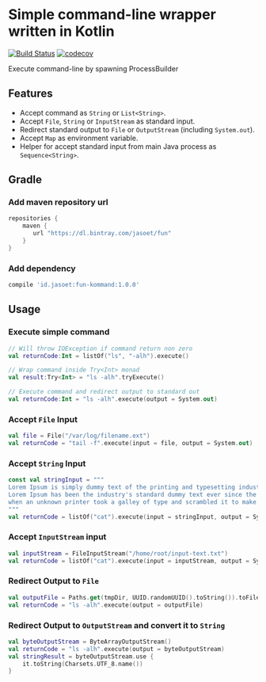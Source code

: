 # Simple command-line wrapper written in Kotlin

[![Build Status](https://travis-ci.org/jasoet/fun-kommand.svg?branch=master)](https://travis-ci.org/jasoet/fun-kommand)
[![codecov](https://codecov.io/gh/jasoet/fun-kommand/branch/master/graph/badge.svg)](https://codecov.io/gh/jasoet/fun-kommand)

Execute command-line by spawning ProcessBuilder

## Features
- Accept command as `String` or `List<String>`.
- Accept `File`, `String` or `InputStream` as standard input.
- Redirect standard output to `File` or `OutputStream` (including `System.out`).
- Accept `Map` as environment variable.
- Helper for accept standard input from main Java process as `Sequence<String>`.

## Gradle

### Add maven repository url
```groovy
repositories {
    maven {
       url "https://dl.bintray.com/jasoet/fun"
    }
}
```

### Add dependency 
```groovy
compile 'id.jasoet:fun-kommand:1.0.0'
```

## Usage
### Execute simple command
```kotlin
// Will throw IOException if command return non zero
val returnCode:Int = listOf("ls", "-alh").execute()

// Wrap command inside Try<Int> monad 
val result:Try<Int> = "ls -alh".tryExecute()

// Execute command and redirect output to standard out 
val returnCode:Int = "ls -alh".execute(output = System.out)
```

### Accept `File` Input
```kotlin
val file = File("/var/log/filename.ext")
val returnCode = "tail -f".execute(input = file, output = System.out)
```

### Accept `String` Input
```kotlin
const val stringInput = """
Lorem Ipsum is simply dummy text of the printing and typesetting industry. 
Lorem Ipsum has been the industry's standard dummy text ever since the 1500s, 
when an unknown printer took a galley of type and scrambled it to make a type specimen book.
"""
val returnCode = listOf("cat").execute(input = stringInput, output = System.out)
```

### Accept `InputStream` input
```kotlin
val inputStream = FileInputStream("/home/root/input-text.txt")
val returnCode = listOf("cat").execute(input = inputStream, output = System.out)
```

### Redirect Output to `File` 
```kotlin
val outputFile = Paths.get(tmpDir, UUID.randomUUID().toString()).toFile()
val returnCode = "ls -alh".execute(output = outputFile)
```

### Redirect Output to `OutputStream` and convert it to `String`
```kotlin
val byteOutputStream = ByteArrayOutputStream()
val returnCode = "ls -alh".execute(output = byteOutputStream)
val stringResult = byteOutputStream.use {
    it.toString(Charsets.UTF_8.name())
}
```
